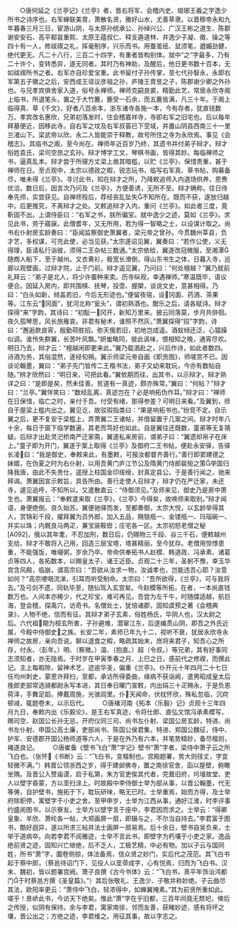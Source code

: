 <!-- { "loadSidebar": true } -->
　　○唐何延之《兰亭记》《兰亭》者，晋右将军、会稽内史、琅琊王羲之字逸少所书之诗序也。右军蝉联美胄，萧散名贤，雅好山水，尤善草隶。以晋穆帝永和九年暮春三月三日，宦游山阴，与太原孙统承公、孙绰兴公、广汉王彬之道生、陈郡谢安安石、高平郗昙重熙、太原王蕴叔仁、释支遁道林、并逸少子凝、徽、操之等四十有一人，修祓禊之礼，挥毫制序，兴乐而书。用蚕茧纸、鼠须笔，遒媚劲健，绝代更无。凡二十八行，三百二十四字，有重者皆构别体。就中“之”字最多，乃有二十许个，变转悉异，遂无同者。其时乃有神助，及醒后，他日更书数十百本，无如祓禊所书之者。右军亦自珍爱宝重。此书留付子孙传掌，至七代孙智永，永即右军第五子徽之之后，安西成王谘议彦祖之孙，庐陵王胄昱之子，陈郡谢少卿之外孙也。与兄孝宾俱舍家入道，俗号永禅师。禅师克嗣良裘，精勤此艺，常居永欣寺阁上临书，所退笔头，置之于大竹簏，簏受一石余，而五簏皆满，凡三十年。于阁上临得真、草《千文》，好者八百余本，浙东诸寺各施一本，今有存者，犹直钱数万。孝宾改名惠欣，兄弟初落发时，住会稽嘉祥寺，寺即右军之旧宅也。后以每年拜墓便近，因移此寺。自右军之坟及右军叔荟已下茔域，并置山阴县西南三十一里兰渚山下。梁武帝以欣、永二人皆能崇于释教，故号所住之寺为永欣焉。事见《会稽志》。其临书之阁，至今尚在。禅师年近百岁乃终，其遗书并付弟子辩才。辩才俗姓袁氏，梁司空昂之玄孙。辩才博学工文，琴棋书画，皆得其妙。每临禅师之书，逼真乱本。辩才尝于所寝方丈梁上凿其暗槛，以贮《兰亭》，保惜贵重，甚于禅师在日。至贞观中，太宗以德政之暇，锐志玩书，临写右军真、草书帖，购募备尽，唯未得《兰亭》。寻讨此书，知在辩才之所，乃降敕追师入内道场供养，恩赉优洽。数日后，因言次乃问及《兰亭》，方便善诱，无所不至。辩才确称，往日侍奉先师，实尝获见。自禅师殁后，荐经丧乱坠失不知所在。既而不获，遂放归越中。后更推究，不离辩才之处。又敕追辩才入内，重问《兰亭》。如此者三度，竟靳固不出。上谓侍臣曰：“右军之书，朕所偏宝。就中逸少之迹，莫如《兰亭》。求见此书，劳于寤寐。此僧耆年，又无所用，若为得一智略之士，以设谋计取之。尚书右仆射房玄龄奏曰：“臣闻监察御史萧翼者，梁元帝之曾孙。今贯魏州莘县，负才艺，多权谋，可充此使，必当见获。”太宗遂诏见翼，翼奏曰：“若作公使，义无得理，臣请私行诣彼，须得二王杂帖三数通。”太宗依给，翼遂改冠微服，至湘潭随商人船下，至于越州。又衣黄衫，极宽长潦倒，得山东书生之体，日暮入寺，巡廊以观壁画，过辩才院，止于门前。辩才遥见翼，乃问曰：“何处檀越？”翼乃就前礼拜云：“弟子是北人，将少许蚕种来卖。历寺纵观，幸遇禅师。”寒温既毕，语议便合。因延入房内，即共围棋、抚琴，投壶、握槊，谈说文史，意甚相得。乃曰：“白头如新，倾盖若旧，今后无形迹也。”便留夜宿，设冈面、药酒、茶果等。江东云“冈面”，犹河北称“瓮头”，谓初熟酒也。酣乐之后，请各赋诗。辩才探得“来”字韵，其诗曰：“初酝一冈开，新知万里来。披云同落莫，步月共俳徊。夜久孤琴思，风长旅雁哀。非君有秘术，谁照不然灰。”萧翼探得“招”字韵，诗曰：“邂逅款良宵，殷勤荷胜招。弥天俄若旧，初地岂成遥。酒蚁倾还泛，心猿躁似调。谁怜失群翼，长苦叶风飘。”妍蚩略同，彼此讽味，恨相知之晚，通宵尽欢。明日乃去，辩才云：“檀越闲即更来此。”翼乃载酒赴之，兴后作诗，如此者数四。诗酒为务，其俗混然，遂经旬朔。翼示师梁元帝自画《职贡图》，师嗟赏不已。因谈论翰墨，翼曰：“弟子先门皆传二王楷书法，弟子又幼来耽玩，今亦有数帖自随。”辨才欣然曰：“明日来，可把此看。”翼依期而往，出其书，以示辩才。辩才熟详之曰：“是即是矣，然未佳善。贫道有一真迹，颇亦殊常。”翼曰：“何帖？”辩才曰：“兰亭。”翼佯笑曰：“数经乱离，真迹岂在？必是响拓伪作耳。”辩才曰：“禅师在日保惜，临亡之时，亲付于吾。付受有绪，那得参差？可明日来看。”及翼到，师自于屋梁上槛内出之。翼见讫，故驳瑕指类曰：“果是响拓书也。”纷竞不定。自示翼之后，更不复安于梁槛上，弄萧翼二王诸帖，并借留置于几案之间。辩才时年八十余，每日于窗下临学数遍，其老而笃好也如此。自是翼往还既数，童弟等无复猜疑。后辩才出赴灵汜桥南严迁家斋，翼遂私来房前，谓弟子曰：“翼遗却帛子在床上。”童子即为开门，翼遂于案上取得《兰亭》及御府二王书帖，便赴永安驿，告驿长凌曰：“我是御史，奉敕来此，有墨敕，可报汝都督齐善行。”善行即窦建德之妹婿，在伪夏之时为右仆射，以用吾黄门庐江节公及隋黄门侍郎裴矩之策举国归降我唐，由此不失贵仕，遥授上柱国金印绂绶，封真定县公。于是善行闻之，驰来拜谒。萧翼因宣示敕旨，具告所由。善行走使人召辩才，辩才仍在严迁家，未还寺，遽见追呼，不知所以。又遣散直云：“侍御须见。”及师来见，御史乃是房中萧生也。萧翼报云：“奉敕遣来取《兰亭》，《兰亭》今得矣，故唤师来取别。”辩才闻语，身便绝倒，良久始苏。翼便驰驿而发，至都奏御，太宗大悦，以玄龄举得其人，赏锦彩千段，擢拜翼为员外郎，加入五品，赐银瓶一、金镂瓶一、玛瑙碗一、并实以珠；内厩良马两疋，兼宝装鞍辔；庄宅各一区。太宗初怒老僧之秘[A092]，俄以其年耄，不忍加刑，数日后，仍赐物三千段、谷三千石，便敕越州支给。辩才不敢将入己用，回造三层宝塔，塔甚精丽，至今犹存。老僧用惊悸患重，不能强饭，唯啜粥，岁余乃卒。帝命供奉拓书人赵模、韩道政、冯承素、诸葛贞等四人，各拓数本，以赐皇太子、诸王近臣。贞观二十三年，圣躬不豫，幸玉华宫含风殿，临崩，谓高宗曰：“吾欲从汝求一物，汝诚孝也，岂能违吾心耶？汝意如何？”高宗哽咽流涕，引耳而听受制命。太宗曰：“吾所欲得，《兰亭》，可与我将去。”及弓剑不遗，同轨毕至，随仙驾入玄宫矣。今赵模等所拓，在者，一本尚直钱数万也。人间本亦稀少，代之珍宝，难可再见。吾尝为左千牛，时随牒适越，航巨海，登会稽，探禹穴，访奇书。名僧处士，犹倍诸郡，固知虞预之著《会稽典录》，人物不绝，信而有征。其辩才弟子玄素，俗姓杨氏，华阴人也，汉太尉之后。六代祖期为桓玄所害，子孙避难，潜窜江东，后遂编贯山阴，即吾之外氏近属，今殿中侍御史之族。长安二年，素师已年九十二，视听不衰，犹居永欣寺永禅师之故房，亲向吾说。聊以退食之暇，略疏其始末，庶将来君子，知吾心之所存，付永、（彭年。）明、（察微。）温、（抱直。）超（令叔。）等兄弟，其有好事同志须知者，亦无隐焉。于时岁在甲寅季春之月、上巳之日，感前代之修禊，而撰此记。主上每暇隙，留神术艺，迹逾华圣，偏重《兰亭》。仆开元十年四月二十七日任均州刺史，蒙恩许拜扫，至都，承访所得委曲，缘病不获诣阙，遣男昭成皇太后挽郎吏部常选骑都尉永写本进，其日奉日曜门宣敕，内出绢三十疋赐永，于是负恩荷泽，手舞足蹈，捧戴周施，光骇闾里。仆天闻命，伏枕怀欣，殊私忽临，沉疴顿减，辄题卷末，以示后代。
　　○唐褚河南《拓本〈乐毅〉记》贞观十三年四月九日，奉敕内出《乐毅论》，是王右军真迹，令将仕郎、直弘文馆冯承素模写，赐司空、赵国公长孙无忌，开府仪同三司、尚书左仆射、梁国公房玄龄，特进、尚书左仆射、申国公高士廉，吏部尚书、陈国公侯君集，特进、郑国公魏征，侍中、护军、安德郡开国公杨师道等六人，于是在外乃有六本，并笔势精妙，备尽楷则，褚遂良记。
　　○唐崔备《壁书飞白“萧”字记》壁书“萧”字者，梁侍中萧子云之所飞白也。（张怀《书断》云：“飞白书，变楷制也。宫殿题署，势大则径丈，字宜轻微不满。”）韩晋公领浙西之岁，得于建邺佛寺，置之南徐官舍，函以屋壁，俯瞰坐隅。及晋公入赞庙谟，启于私第，朱方官吏俟其代者，完葺旧府，圬墁故堂。吏人以壁字昏蒙，方以垩扫涂上。时故殿中李侍御士举为部从事，以晋公翰墨，代无等俦，自护壁书，施拓于下，耽玩研味，略无已时。士举重焉，始而方得，及士举府除职停，寓壁字于小吏之舍。至甲申岁，士举为江西从事，通好江淮，时李评事约盛阅图书，以示寮友。士举方以壁字言于座中，李君因而求之。士举云：“得卿皇象、羊欣、萧纶各一帖，大郑画屏一扇，即辍与之，不尔当自持去。”李君富于图书，酷好遐异，遂以所求三帖并法士画屏一扇易焉。后十余日，壁书自吴负来，士举于道病卒。向若李君不阅雅迹，士举不言此书，即壁字为朽壤于小吏之家。逸品绝前贤之迹，固知兴亡继绝，后不乏人，工极艺精，中必有物。加以子云与国同姓，所书“萧”字，圜卷侧掠，体法备焉，信众贤之妙门，实后代之茂范。其飞白书起于蔡中郎，（蔡邕待诏门下，见役人以垩帚成字，心有悦焉，归而为飞白书。汉末、魏初，皆以题署宫阙。萧子良撰《古今书体》云：“飞白书，熹平年饰治鸿都门于时蔡邕方撰《圣皇篇》。”）其后张敬礼、王逸少、子敬并称妙绝。子云曲尽其法，欧阳率更云：“萧侍中飞白，轻浓得中，如蝉翼掩素。”其为前贤所重如此。嗟乎！景峤此书，今访天下绝矣。惟此“萧”字在乎旧都，三百年间竟无颓圯，俾后之传授，似阴有保持。余与李君，寓家南徐，邻而友善，获睹妙迹，感有将坏之壤，晋公出之；方绝之迹，李君维之。用征其事，故以字志之。
